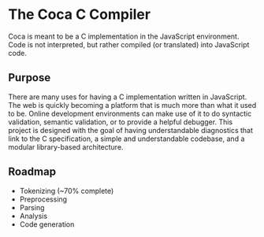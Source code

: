 The Coca C Compiler
===================

Coca is meant to be a C implementation in the JavaScript environment. Code is not interpreted, but rather compiled (or translated) into JavaScript code.


Purpose
-------

There are many uses for having a C implementation written in JavaScript. The web is quickly becoming a platform that is much more than what it used to be. Online development environments can make use of it to do syntactic validation, semantic validation, or to provide a helpful debugger. This project is designed with the goal of having understandable diagnostics that link to the C specification, a simple and understandable codebase, and a modular library-based architecture.


Roadmap
---------

* Tokenizing (~70% complete)
* Preprocessing
* Parsing
* Analysis
* Code generation